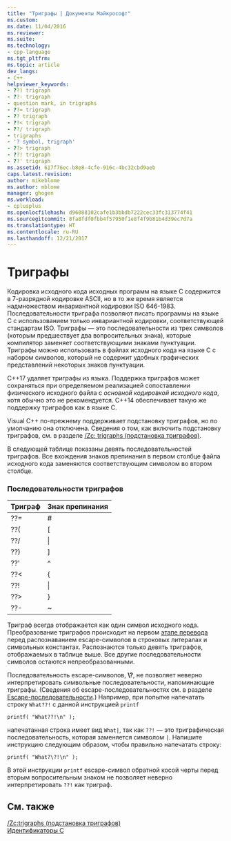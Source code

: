 ```yaml
---
title: "Триграфы | Документы Майкрософт"
ms.custom: 
ms.date: 11/04/2016
ms.reviewer: 
ms.suite: 
ms.technology:
- cpp-language
ms.tgt_pltfrm: 
ms.topic: article
dev_langs:
- C++
helpviewer_keywords:
- ??) trigraph
- ??- trigraph
- question mark, in trigraphs
- ??= trigraph
- ?? trigraph
- ??< trigraph
- ??/ trigraph
- trigraphs
- '? symbol, trigraph'
- ??> trigraph
- ??! trigraph
- ??' trigraph
ms.assetid: 617f76ec-b8e8-4cfe-916c-4bc32cbd9aeb
caps.latest.revision: 
author: mikeblome
ms.author: mblome
manager: ghogen
ms.workload:
- cplusplus
ms.openlocfilehash: d96088102cafe1b3bbdb7222cec33fc313774f41
ms.sourcegitcommit: 8fa8fdf0fbb4f57950f1e8f4f9b81b4d39ec7d7a
ms.translationtype: HT
ms.contentlocale: ru-RU
ms.lasthandoff: 12/21/2017
---
```

# <a name="trigraphs"></a>Триграфы
Кодировка исходного кода исходных программ на языке C содержится в 7-разрядной кодировке ASCII, но в то же время является надмножеством инвариантной кодировки ISO 646-1983. Последовательности триграфа позволяют писать программы на языке C с использованием только инвариантной кодировки, соответствующей стандартам ISO. Триграфы — это последовательности из трех символов (которым предшествует два вопросительных знака), которые компилятор заменяет соответствующими знаками пунктуации. Триграфы можно использовать в файлах исходного кода на языке C с набором символов, который не содержит удобных графических представлений некоторых знаков пунктуации.  
  
 C++17 удаляет триграфы из языка. Поддержка триграфов может сохраняться при определяемом реализацией сопоставлении физического исходного файла с *основной кодировкой исходного кода*, хотя обычно это не рекомендуется. C++14 обеспечивает такую же поддержку триграфов как в языке C.  
  
 Visual C++ по-прежнему поддерживает подстановку триграфов, но по умолчанию она отключена. Сведения о том, как включить подстановку триграфов, см. в разделе [/Zc: trigraphs (подстановка триграфов)](../build/reference/zc-trigraphs-trigraphs-substitution.md).  
  
 В следующей таблице показаны девять последовательностей триграфов. Все вхождения знаков препинания в первом столбце файла исходного кода заменяются соответствующим символом во втором столбце.  
  
### <a name="trigraph-sequences"></a>Последовательности триграфов  
  
|Триграф|Знак препинания|  
|--------------|---------------------------|  
|??=|#|  
|??(|[|  
|??/|\|  
|??)|]|  
|??'|^|  
|??\<|{|  
|??!|&#124;|  
|??>|}|  
|??-|~|  
  
 Триграф всегда отображается как один символ исходного кода. Преобразование триграфов происходит на первом [этапе перевода](../preprocessor/phases-of-translation.md) перед распознаванием escape-символов в строковых литералах и символьных константах. Распознаются только девять триграфов, отображаемых в таблице выше. Все другие последовательности символов остаются непреобразованными.  
  
 Последовательность escape-символов, **\\\?**, не позволяет неверно интерпретировать символьные последовательности, напоминающие триграфы. (Сведения об escape-последовательностях см. в разделе [Escape-последовательности](../c-language/escape-sequences.md).) Например, при попытке напечатать строку `What??!` с данной инструкцией `printf`  
  
```  
printf( "What??!\n" );  
```  
  
 напечатанная строка имеет вид `What|`, так как `??!` — это триграфическая последовательность, которая заменяется символом `|`. Напишите инструкцию следующим образом, чтобы правильно напечатать строку:  
  
```  
printf( "What?\?!\n" );  
```  
  
 В этой инструкции `printf` escape-символ обратной косой черты перед вторым вопросительным знаком не позволяет неверно интерпретировать `??!` как триграф.  
  
## <a name="see-also"></a>См. также  
 [/Zc:trigraphs (подстановка триграфов)](../build/reference/zc-trigraphs-trigraphs-substitution.md)   
 [Идентификаторы C](../c-language/c-identifiers.md)